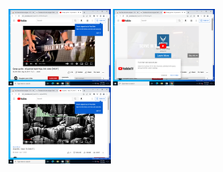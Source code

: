 <img src="101screenshot.png" width="40%"> </img>
<img src="102screenshot.png" width="40%"> </img>
<img src="sd.png" width="40%"> </img>


